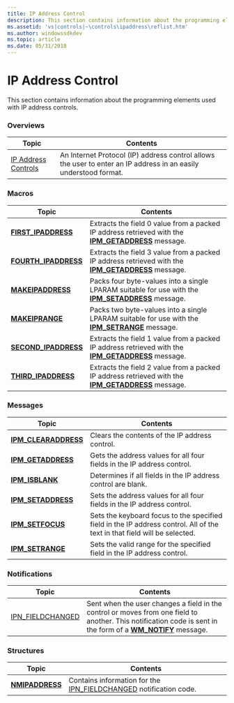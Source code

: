 ```yaml
---
title: IP Address Control
description: This section contains information about the programming elements used with IP address controls.
ms.assetid: 'vs|controls|~\controls\ipaddress\reflist.htm'
ms.author: windowssdkdev
ms.topic: article
ms.date: 05/31/2018
---
```


# IP Address Control

This section contains information about the programming elements used with IP address controls.

### Overviews



| Topic                                          | Contents                                                                                                                    |
|------------------------------------------------|-----------------------------------------------------------------------------------------------------------------------------|
| [IP Address Controls](ip-address-controls.md) | An Internet Protocol (IP) address control allows the user to enter an IP address in an easily understood format.<br/> |



 

### Macros



| Topic                                         | Contents                                                                                                                              |
|-----------------------------------------------|---------------------------------------------------------------------------------------------------------------------------------------|
| [**FIRST\_IPADDRESS**](/windows/desktop/api/Commctrl/nf-commctrl-first_ipaddress)   | Extracts the field 0 value from a packed IP address retrieved with the [**IPM\_GETADDRESS**](ipm-getaddress.md) message. <br/> |
| [**FOURTH\_IPADDRESS**](/windows/desktop/api/Commctrl/nf-commctrl-fourth_ipaddress) | Extracts the field 3 value from a packed IP address retrieved with the [**IPM\_GETADDRESS**](ipm-getaddress.md) message. <br/> |
| [**MAKEIPADDRESS**](/windows/desktop/api/Commctrl/nf-commctrl-makeipaddress)        | Packs four byte-values into a single LPARAM suitable for use with the [**IPM\_SETADDRESS**](ipm-setaddress.md) message. <br/>  |
| [**MAKEIPRANGE**](/windows/desktop/api/Commctrl/nf-commctrl-makeiprange)            | Packs two byte-values into a single LPARAM suitable for use with the [**IPM\_SETRANGE**](ipm-setrange.md) message. <br/>       |
| [**SECOND\_IPADDRESS**](/windows/desktop/api/Commctrl/nf-commctrl-second_ipaddress) | Extracts the field 1 value from a packed IP address retrieved with the [**IPM\_GETADDRESS**](ipm-getaddress.md) message. <br/> |
| [**THIRD\_IPADDRESS**](/windows/desktop/api/Commctrl/nf-commctrl-third_ipaddress)   | Extracts the field 2 value from a packed IP address retrieved with the [**IPM\_GETADDRESS**](ipm-getaddress.md) message. <br/> |



 

### Messages



| Topic                                         | Contents                                                                                                                              |
|-----------------------------------------------|---------------------------------------------------------------------------------------------------------------------------------------|
| [**IPM\_CLEARADDRESS**](ipm-clearaddress.md) | Clears the contents of the IP address control. <br/>                                                                            |
| [**IPM\_GETADDRESS**](ipm-getaddress.md)     | Gets the address values for all four fields in the IP address control. <br/>                                                    |
| [**IPM\_ISBLANK**](ipm-isblank.md)           | Determines if all fields in the IP address control are blank. <br/>                                                             |
| [**IPM\_SETADDRESS**](ipm-setaddress.md)     | Sets the address values for all four fields in the IP address control. <br/>                                                    |
| [**IPM\_SETFOCUS**](ipm-setfocus.md)         | Sets the keyboard focus to the specified field in the IP address control. All of the text in that field will be selected. <br/> |
| [**IPM\_SETRANGE**](ipm-setrange.md)         | Sets the valid range for the specified field in the IP address control. <br/>                                                   |



 

### Notifications



| Topic                                     | Contents                                                                                                                                                                                   |
|-------------------------------------------|--------------------------------------------------------------------------------------------------------------------------------------------------------------------------------------------|
| [IPN\_FIELDCHANGED](ipn-fieldchanged.md) | Sent when the user changes a field in the control or moves from one field to another. This notification code is sent in the form of a [**WM\_NOTIFY**](wm-notify.md) message. <br/> |



 

### Structures



| Topic                              | Contents                                                                                              |
|------------------------------------|-------------------------------------------------------------------------------------------------------|
| [**NMIPADDRESS**](/windows/desktop/api/Commctrl/ns-commctrl-tagnmipaddress) | Contains information for the [IPN\_FIELDCHANGED](ipn-fieldchanged.md) notification code. <br/> |



 

 

 





